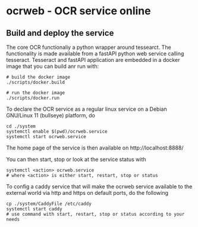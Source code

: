 # ocrweb - OCR service online

## Build and deploy the service

The core OCR functionaliy a python wrapper around tessearct.
The functionality is made available from a fastAPI python web service calling tesseract.
Tesseract and fastAPI application are embedded in a docker image that you can build anr run with:

```shell
# build the docker image
./scripts/docker.build

# run the docker image
./scripts/docker.run
```
To declare the OCR service as a regular linux service on a Debian GNU/Linux 11 (bullseye) platform, do
```shell
cd ./system
systemctl enable $(pwd)/ocrweb.service
systemctl start ocrweb.service
```
The home page of the service is then available on http://localhost:8888/

You can then start, stop or look at the service status with
```shell
systemctl <action> ocrweb.service
# where <action> is either start, restart, stop or status
```

To config a caddy service that will make the ocrweb service available to the external world via http and https on default ports, do the following

```shell
cp ./system/CaddyFile /etc/caddy
systemctl start caddy
# use command with start, restart, stop or status according to your needs
```

